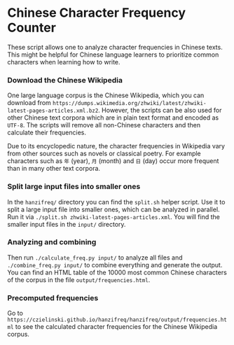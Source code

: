 # Chinese Character Frequency Counter

These script allows one to analyze character frequencies in Chinese texts. This might be helpful for Chinese language learners to prioritize common characters when learning how to write.

### Download the Chinese Wikipedia

One large language corpus is the Chinese Wikipedia, which you can download from `https://dumps.wikimedia.org/zhwiki/latest/zhwiki-latest-pages-articles.xml.bz2`. However, the scripts can be also used for other Chinese text corpora which are in plain text format and encoded as `UTF-8`. The scripts will remove all non-Chinese characters and then calculate their frequencies.

Due to its encyclopedic nature, the character frequencies in Wikipedia vary from other sources such as novels or classical poetry. For example characters such as `年` (year), `月` (month) and `日` (day) occur more frequent than in many other text corpora.

### Split large input files into smaller ones

In the `hanzifreq/` directory you can find the `split.sh` helper script. Use it to split a large input file into smaller ones, which can be analyzed in parallel. Run it via `./split.sh zhwiki-latest-pages-articles.xml`. You will find the smaller input files in the `input/` directory.

### Analyzing and combining

Then run `./calculate_freq.py input/` to analyze all files and `./combine_freq.py input/` to combine everything and generate the output. You can find an HTML table of the 10000 most common Chinese characters of the corpus in the file `output/frequencies.html`.

### Precomputed frequencies

Go to `https://czielinski.github.io/hanzifreq/hanzifreq/output/frequencies.html` to see the calculated character frequencies for the Chinese Wikipedia corpus.

